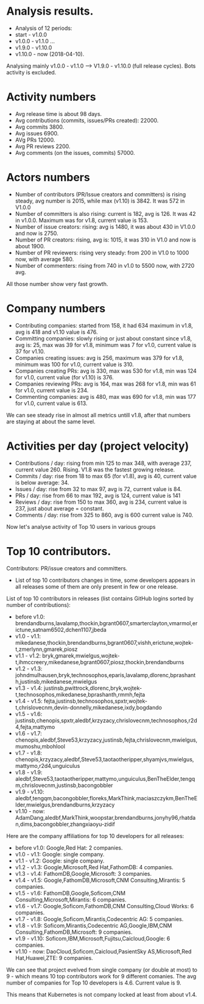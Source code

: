 # Analysis results.

- Analysis of 12 periods:
- start - v1.0.0
- v1.0.0 - v1.1.0
...
- v1.9.0 - v1.10.0
- v1.10.0 - now (2018-04-10).

Analysing mainly v1.0.0 - v1.1.0 --> V1.9.0 - v1.10.0 (full release cycles).
Bots activity is excluded.

# Activity numbers

- Avg release time is about 98 days.
- Avg contributions (commits, issues/PRs created): 22000.
- Avg commits 3800.
- Avg issues 6900.
- AVg PRs 12000.
- Avg PR reviews 2200.
- Avg comments (on the issues, commits) 57000.

# Actors numbers 

- Number of contributors (PR/Issue creators and committers) is rising steady, avg number is 2015, while max (v1.10) is 3842. It was 572 in V1.0.0
- Number of committers is also rising: current is 182, avg is 126. It was 42 in v1.0.0. Maximum was for v1.8, current value is 153.
- Number of issue creators: rising: avg is 1480, it was about 430 in V1.0.0 and now is 2750.
- Number of PR creators: rising, avg is: 1015, it was 310 in V1.0 and now is about 1900.
- Number of PR reviewers: rising very steady: from 200 in V1.0 to 1000 now, with average 580.
- Number of commenters: rising from 740 in v1.0 to 5500 now, with 2720 avg.

All those number show very fast growth.

# Company numbers

- Contributing companies: started from 158, it had 634 maximum in v1.8, avg is 418 and v1.10 value is 476.
- Committing companies: slowly rising or just about constant since v1.8, avg is: 25, max was 39 for v1.8, minimum was 7 for v1.0, current value is 37 for v1.10.
- Companies creating issues: avg is 256, maximum was 379 for v1.8, minimum was 100 for v1.0, current value is 310.
- Companies creating PRs: avg is 330, max was 530 for v1.8, min was 124 for v1.0, current value (for v1.10) is 376.
- Companies reviewing PRs: avg is 164, max was 268 for v1.8, min was 61 for v1.0, current value is 234.
- Commenting companies: avg is 480, max was 690 for v1.8, min was 177 for v1.0, current value is 613.

We can see steady rise in almost all metrics untill v1.8, after that numbers are staying at about the same level.

# Activities per day (project velocity)

- Contributions / day: rising from min 125 to max 348, with average 237, current value 260. Rising. V1.8 was the fastest growing release.
- Commits / day: rise from 18 to max 65 (for v1.8), avg is 40, current value is below average: 34.
- Issues / day: rise from 32 to max 97, avg is 72, current value is 84.
- PRs / day: rise from 66 to max 192, avg is 124, current value is 141
- Reviews / day: rise from 150 to max 360, avg is 234, current value is 237, just about average = constant.
- Comments / day: rise from 325 to 860, avg is 600 current value is 740.

Now let's analyse activity of Top 10 users in various groups

# Top 10 contributors.

Contributors: PR/issue creators and committers.

- List of top 10 contributors changes in time, some developers appears in all releases some of them are only present in few or one release.

List of top 10 contributors in releases (list contains GitHub logins sorted by number of contributions):

- before v1.0: brendandburns,lavalamp,thockin,bgrant0607,smarterclayton,vmarmol,erictune,satnam6502,dchen1107,jbeda
- v1.0 - v1.1: mikedanese,thockin,brendandburns,bgrant0607,vishh,erictune,wojtek-t,zmerlynn,gmarek,piosz
- v1.1 - v1.2: bryk,gmarek,mwielgus,wojtek-t,ihmccreery,mikedanese,bgrant0607,piosz,thockin,brendandburns
- v1.2 - v1.3: johndmulhausen,bryk,technosophos,eparis,lavalamp,dlorenc,bprashanth,justinsb,mikedanese,mwielgus
- v1.3 - v1.4: justinsb,pwittrock,dlorenc,bryk,wojtek-t,technosophos,mikedanese,bprashanth,rmmh,fejta
- v1.4 - v1.5: fejta,justinsb,technosophos,spxtr,wojtek-t,chrislovecnm,devin-donnelly,mikedanese,ixdy,bogdando
- v1.5 - v1.6: justinsb,chenopis,spxtr,aledbf,krzyzacy,chrislovecnm,technosophos,r2d4,fejta,mattymo
- v1.6 - v1.7: chenopis,aledbf,Steve53,krzyzacy,justinsb,fejta,chrislovecnm,mwielgus,mumoshu,mbohlool
- v1.7 - v1.8: chenopis,krzyzacy,aledbf,Steve53,taotaotheripper,shyamjvs,mwielgus,mattymo,r2d4,unguiculus
- v1.8 - v1.9: aledbf,Steve53,taotaotheripper,mattymo,unguiculus,BenTheElder,tengqm,chrislovecnm,justinsb,bacongobbler
- v1.9 - v1.10: aledbf,tengqm,bacongobbler,floreks,MarkThink,maciaszczykm,BenTheElder,mwielgus,brendandburns,krzyzacy
- v1.10 - now: AdamDang,aledbf,MarkThink,woopstar,brendandburns,jonyhy96,rhatdan,dims,bacongobbler,zhangxiaoyu-zidif

Here are the company affiliations for top 10 developers for all releases:

- before v1.0: Google,Red Hat: 2 companies.
- v1.0 - v1.1: Google: single company.
- v1.1 - v1.2: Google: single company.
- v1.2 - v1.3: Google,Microsoft,Red Hat,FathomDB: 4 companies.
- v1.3 - v1.4: FathomDB,Google,Microsoft: 3 companies.
- v1.4 - v1.5: Google,FathomDB,Microsoft,CNM Consulting,Mirantis: 5 companies.
- v1.5 - v1.6: FathomDB,Google,Soficom,CNM Consulting,Microsoft,Mirantis: 6 companies.
- v1.6 - v1.7: Google,Soficom,FathomDB,CNM Consulting,Cloud Works: 6 companies.
- v1.7 - v1.8: Google,Soficom,Mirantis,Codecentric AG: 5 companies.
- v1.8 - v1.9: Soficom,Mirantis,Codecentric AG,Google,IBM,CNM Consulting,FathomDB,Microsoft: 9 companies.
- v1.9 - v1.10: Soficom,IBM,Microsoft,Fujitsu,Caicloud,Google: 6 companies.
- v1.10 - now: DaoCloud,Soficom,Caicloud,PasientSky AS,Microsoft,Red Hat,Huawei,ZTE: 9 companies.

We can see that project evelved from single company (or double at most) to 9 - which means 10 top contributors work for 9 different comanies.
The avg number of companies for Top 10 developers is 4.6. Current value is 9.

This means that Kubernetes is not company locked at least from about v1.4.

